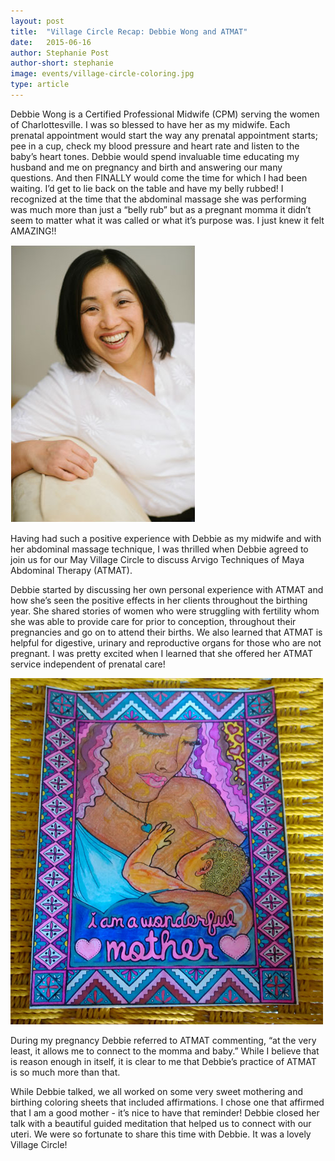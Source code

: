 ```yaml
---
layout: post
title:  "Village Circle Recap: Debbie Wong and ATMAT"
date:   2015-06-16
author: Stephanie Post
author-short: stephanie
image: events/village-circle-coloring.jpg
type: article
---
```


Debbie Wong is a Certified Professional Midwife (CPM) serving the women of Charlottesville. I was so blessed to have her as my midwife. Each prenatal appointment would start the way any prenatal appointment starts; pee in a cup, check my blood pressure and heart rate and listen to the baby’s heart tones. Debbie would spend invaluable time educating my husband and me on pregnancy and birth and answering our many questions. And then FINALLY would come the time for which I had been waiting. I’d get to lie back on the table and have my belly rubbed! I recognized at the time that the abdominal massage she was performing was much more than just a “belly rub” but as a pregnant momma it didn’t seem to matter what it was called or what it’s purpose was. I just knew it felt AMAZING!!  

<img class=" right small-6 medium-5 columns" src="/images/events/debbie-headshot.jpg">

Having had such a positive experience with Debbie as my midwife and with her abdominal massage technique, I was thrilled when Debbie agreed to join us for our May Village Circle to discuss Arvigo Techniques of Maya Abdominal Therapy (ATMAT). 

Debbie started by discussing her own personal experience with ATMAT and how she’s seen the positive effects in her clients throughout the birthing year. She shared stories of women who were struggling with fertility whom she was able to provide care for prior to conception, throughout their pregnancies and go on to attend their births. We also learned that ATMAT is helpful for digestive, urinary and reproductive organs for those who are not pregnant. I was pretty excited when I learned that she offered her ATMAT service independent of prenatal care! 

<img class="small-6 columns" src="/images/events/village-circle-coloring.jpg"> 

During my pregnancy Debbie referred to ATMAT commenting, “at the very least, it allows me to connect to the momma and baby.” While I believe that is reason enough in itself, it is clear to me that Debbie’s practice of ATMAT is so much more than that.

While Debbie talked, we all worked on some very sweet mothering and birthing coloring sheets that included affirmations. I chose one that affirmed that I am a good mother - it’s nice to have that reminder! Debbie closed her talk with a beautiful guided meditation that helped us to connect with our uteri. We were so fortunate to share this time with Debbie. It was a lovely Village Circle!
